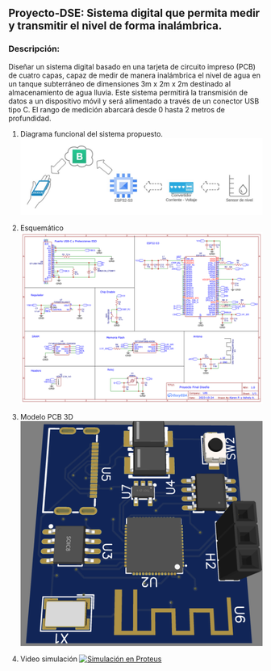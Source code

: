 ## Proyecto-DSE: Sistema digital que permita medir y transmitir el nivel de forma inalámbrica.
### Descripción:
Diseñar un sistema digital basado en una tarjeta de circuito impreso (PCB) de cuatro capas, capaz de medir de manera inalámbrica el nivel de agua en un tanque subterráneo de dimensiones 3m x 2m x 2m destinado al almacenamiento de agua lluvia. Este sistema permitirá la transmisión de datos a un dispositivo móvil y será alimentado a través de un conector USB tipo C. El rango de medición abarcará desde 0 hasta 2 metros de profundidad.

1. Diagrama funcional del sistema propuesto.
![pic 1](diagrama.jpeg)

2. Esquemático
   ![pic 2](Esquematico.png)

3. Modelo PCB 3D
  ![pic 3](pcb3d.png)

4. Video simulación
   [![Simulación en Proteus](hqdefault.jpg)](https://www.youtube.com/watch?v=xwuRP3T_9eA)

   
